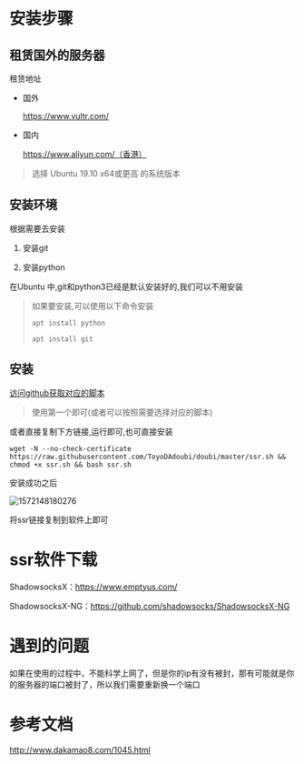 # 安装步骤
## 租赁国外的服务器
租赁地址

- 国外

  https://www.vultr.com/

- 国内

  https://www.aliyun.com/（香港）

> 选择 Ubuntu 19.10 x64或更高 的系统版本

## 安装环境

根据需要去安装

1. 安装git

2. 安装python


在Ubuntu 中,git和python3已经是默认安装好的,我们可以不用安装

> 如果要安装,可以使用以下命令安装
>
> `apt install python`
>
> `apt install git`

## 安装

[访问github获取对应的脚本](https://github.com/cn2t/doubi-SSR)

> 使用第一个即可(或者可以按照需要选择对应的脚本)

或者直接复制下方链接,运行即可,也可直接安装

```shell
wget -N --no-check-certificate https://raw.githubusercontent.com/ToyoDAdoubi/doubi/master/ssr.sh && chmod +x ssr.sh && bash ssr.sh
```

安装成功之后

![1572148180276](/Users/yingjie.lu/Documents/note/.img/1572148180276.png)

将ssr链接复制到软件上即可

# ssr软件下载

ShadowsocksX：https://www.emptyus.com/

ShadowsocksX-NG：https://github.com/shadowsocks/ShadowsocksX-NG

# 遇到的问题

如果在使用的过程中，不能科学上网了，但是你的ip有没有被封，那有可能就是你的服务器的端口被封了，所以我们需要重新换一个端口

# 参考文档

http://www.dakamao8.com/1045.html